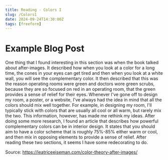```yaml
---
title: Reading - Colors I
slug: /Colors1
date: 2024-09-24T14:30:00Z
tags: [freeform]
---
```


# Example Blog Post

One thing that I found interesting in this section was when the book talked about after-images. It described how when you look at a color for a long time, the cones in your eyes can get tired and then when you look at a white wall, you will see the complementary color. It then described that this was the reason operating rooms were green and doctors wore green scrubs, because they are so focused on red in an operating room, that the green provides a sense of relief for their eyes. Whenever I've gone off to design my room, a poster, or a website, I've always had the idea in mind that all the colors should mix well together. For example, in designing my room, I'll typically stick with colors that are usually all cool or all warm, but rarely mix the two. This information, however, has made me rethink my ideas. After doing some more research, I found an article that describes how powerful complementary colors can be in interior design. It states that you should aim to have a color scheme that is roughly 75%-85% either warm or cool, and then mix in opposing elements to provide a sense of relief. After reading these two sections, it seems I have some redecorating to do.



Source: https://leatriceeiseman.com/color-theory-after-images/
	
